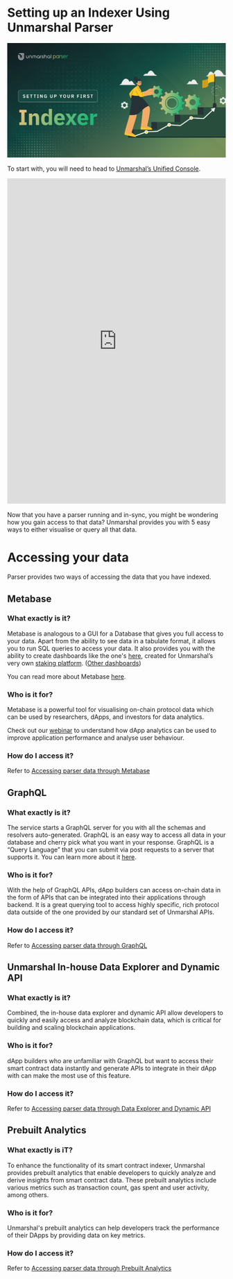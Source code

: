 # Setting up an Indexer Using Unmarshal Parser

![](../../images/parser/create-parser/create_parser_banner.png)

To start with, you will need to head to [Unmarshal’s Unified Console](https://console.unmarshal.io/).

<iframe src="https://app.tango.us/app/embed/db35d34f-5b69-4327-99f8-1e3ea3debb83?iframe" sandbox="allow-scripts allow-top-navigation-by-user-activation allow-popups allow-same-origin" security="restricted" title="Tango Workflow" width="100%" height="750px" referrerpolicy="strict-origin-when-cross-origin" frameborder="0" webkitallowfullscreen="webkitallowfullscreen" mozallowfullscreen="mozallowfullscreen" allowfullscreen="allowfullscreen"></iframe>

Now that you have a parser running and in-sync, you might be wondering how you gain access to that data? Unmarshal provides you with 5 easy ways to either visualise or query all that data.

# Accessing your data

Parser provides two ways of accessing the data that you have indexed.

## Metabase

### What exactly is it?

Metabase is analogous to a GUI for a Database that gives you full access to your data. Apart from the ability to see data in a tabulate format, it allows you to run SQL queries to access your data. It also provides you with the ability to create dashboards like the one's [here](https://stake.unmarshal.io/analytics/493a7f3a-c151-47db-92ca-4fbe8dd7e4e5), created for Unmarshal’s very own [staking platform](https://stake.unmarshal.io/). ([Other dashboards](https://analytics.unmarshal.io/))

You can read more about Metabase [here](https://www.metabase.com/learn/getting-started/getting-started.html).

### Who is it for?

Metabase is a powerful tool for visualising on-chain protocol data which can be used by researchers, dApps, and investors for data analytics.

Check out our [webinar](https://www.youtube.com/watch?v=owtdrGFtj5c&t=3s) to understand how dApp analytics can be used to improve application performance and analyse user behaviour.

### How do I access it?

Refer to [Accessing parser data through Metabase](/docs/parser/metabase/)

## GraphQL

### What exactly is it?

The service starts a GraphQL server for you with all the schemas and resolvers auto-generated. GraphQL is an easy way to access all data in your database and cherry pick what you want in your response. GraphQL is a “Query Language” that you can submit via post requests to a server that supports it. You can learn more about it [here](https://graphql.org/learn/queries/).

### Who is it for?

With the help of GraphQL APIs, dApp builders can access on-chain data in the form of APIs that can be integrated into their applications through backend. It is a great querying tool to access highly specific, rich protocol data outside of the one provided by our standard set of Unmarshal APIs.

### How do I access it?

Refer to [Accessing parser data through GraphQL](/docs/parser/graphql/)

## Unmarshal In-house Data Explorer and Dynamic API

### What exactly is it?

Combined, the in-house data explorer and dynamic API allow developers to quickly and easily access and analyze blockchain data, which is critical for building and scaling blockchain applications.

### Who is it for?

dApp builders who are unfamiliar with GraphQL but want to access their smart contract data instantly and generate APIs to integrate in their dApp with can make the most use of this feature.

### How do I access it?

Refer to [Accessing parser data through Data Explorer and Dynamic API](/docs/parser/data_explorer/)

## Prebuilt Analytics

### What exactly is iT?

To enhance the functionality of its smart contract indexer, Unmarshal provides prebuilt analytics that enable developers to quickly analyze and derive insights from smart contract data. These prebuilt analytics include various metrics such as transaction count, gas spent and user activity, among others.
### Who is it for?

Unmarshal's prebuilt analytics can help developers track the performance of their DApps by providing data on key metrics.

### How do I access it?

Refer to [Accessing parser data through Prebuilt Analytics](/docs/parser/prebuilt_analytics/)
